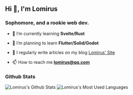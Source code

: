 ## Hi 👋, I'm Lomirus
### Sophomore, and a rookie web dev.

- 🌱 I’m currently learning **Svelte/Rust**

- 🌴 I’m planning to learn **Flutter/Solid/Godot**

- 📝 I regularly write articles on my blog [Lomirus' Site](https://lomirus.github.io/)

- 📫 How to reach me **lomirus@qq.com**

### Github Stats

![Lomirus's Github Stats](https://github-readme-stats.vercel.app/api?username=lomirus&show_icons=true&count_private=true&include_all_commits=true)
![Lomirus's Most Used Languages](https://github-readme-stats.vercel.app/api/top-langs/?username=lomirus&hide=html,css&langs_count=7&layout=compact&card_width=445)

